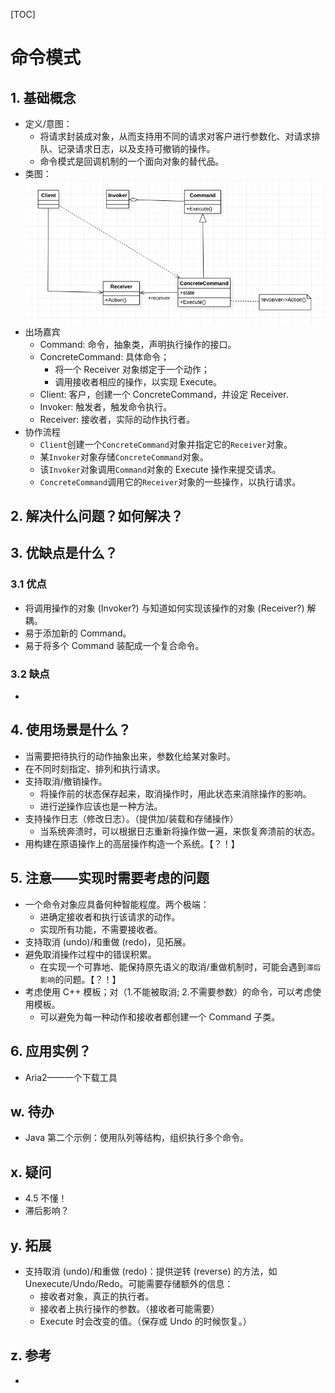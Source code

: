 [TOC]

# 命令模式
## 1. 基础概念
* 定义/意图：
    * 将请求封装成对象，从而支持用不同的请求对客户进行参数化、对请求排队、记录请求日志，以及支持可撤销的操作。
    * 命令模式是回调机制的一个面向对象的替代品。
* 类图：
![类图](./ClassDiagram.png)
* 出场嘉宾
    * Command: 命令，抽象类，声明执行操作的接口。
    * ConcreteCommand: 具体命令；
        * 将一个 Receiver 对象绑定于一个动作；
        * 调用接收者相应的操作，以实现 Execute。
    * Client: 客户，创建一个 ConcreteCommand，并设定 Receiver.
    * Invoker: 触发者，触发命令执行。
    * Receiver: 接收者，实际的动作执行者。
* 协作流程
    * `Client`创建一个`ConcreteCommand`对象并指定它的`Receiver`对象。
    * 某`Invoker`对象存储`ConcreteCommand`对象。
    * 该`Invoker`对象调用`Command`对象的 Execute 操作来提交请求。
    * `ConcreteCommand`调用它的`Receiver`对象的一些操作，以执行请求。

## 2. 解决什么问题？如何解决？


## 3. 优缺点是什么？
### 3.1 优点
* 将调用操作的对象 (Invoker?) 与知道如何实现该操作的对象 (Receiver?) 解耦。
* 易于添加新的 Command。
* 易于将多个 Command 装配成一个复合命令。

### 3.2 缺点
* 


## 4. 使用场景是什么？
* 当需要把待执行的动作抽象出来，参数化给某对象时。
* 在不同时刻指定、排列和执行请求。
* 支持取消/撤销操作。
    * 将操作前的状态保存起来，取消操作时，用此状态来消除操作的影响。
    * 进行逆操作应该也是一种方法。
* 支持操作日志（修改日志）。（提供加/装载和存储操作）
    * 当系统奔溃时，可以根据日志重新将操作做一遍，来恢复奔溃前的状态。
* 用构建在原语操作上的高层操作构造一个系统。【？！】

## 5. 注意——实现时需要考虑的问题
* 一个命令对象应具备何种智能程度。两个极端：
    * 进确定接收者和执行该请求的动作。
    * 实现所有功能，不需要接收者。
* 支持取消 (undo)/和重做 (redo)，见拓展。
* 避免取消操作过程中的错误积累。
    * 在实现一个可靠地、能保持原先语义的取消/重做机制时，可能会遇到`滞后影响`的问题。【？！】
* 考虑使用 C++ 模板；对（1.不能被取消; 2.不需要参数）的命令，可以考虑使用模板。
    * 可以避免为每一种动作和接收者都创建一个 Command 子类。

## 6. 应用实例？
* Aria2——一个下载工具

## w. 待办
* Java 第二个示例：使用队列等结构，组织执行多个命令。

## x. 疑问
* 4.5 不懂！
* 滞后影响？

## y. 拓展
* 支持取消 (undo)/和重做 (redo)：提供逆转 (reverse) 的方法，如 Unexecute/Undo/Redo。可能需要存储额外的信息：
    * 接收者对象，真正的执行者。
    * 接收者上执行操作的参数。（接收者可能需要）
    * Execute 时会改变的值。（保存或 Undo 的时候恢复。）

## z. 参考
* 

